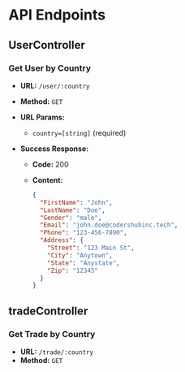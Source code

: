 # API Endpoints

## UserController

### Get User by Country

- **URL:** `/user/:country`
- **Method:** `GET`
- **URL Params:**
  - `country=[string]` (required)
- **Success Response:**

  - **Code:** 200
  - **Content:**

    ```json
    {
      "FirstName": "John",
      "LastName": "Doe",
      "Gender": "male",
      "Email": "john.doe@codershubinc.tech",
      "Phone": "123-456-7890",
      "Address": {
        "Street": "123 Main St",
        "City": "Anytown",
        "State": "Anystate",
        "Zip": "12345"
      }
    }
    ```

## tradeController

### Get Trade by Country

- **URL:** `/trade/:country`
- **Method:** `GET`
